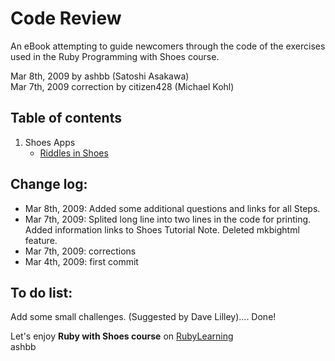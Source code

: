 Code Review
===========
An eBook attempting to guide newcomers through the code of the exercises used in the Ruby Programming with Shoes course.

Mar 8th, 2009 by ashbb (Satoshi Asakawa) <br>
Mar 7th, 2009 correction by citizen428 (Michael Kohl)

Table of contents
-----------------
1. Shoes Apps
	- [Riddles in Shoes](http://github.com/ashbb/code_review/tree/master/md/00101_Riddles_in_Shoes.md)

Change log:
-----------
- Mar 8th, 2009: Added some additional questions and links for all Steps.
- Mar 7th, 2009: Splited long line into two lines in the code for printing. Added information links to Shoes Tutorial Note. Deleted mkbightml feature.
- Mar 7th, 2009: corrections
- Mar 4th, 2009: first commit

To do list:
-----------
Add some small challenges. (Suggested by Dave Lilley).... Done!

Let's enjoy **Ruby with Shoes course** on [RubyLearning](http://www.rubylearning.org/)<br>
ashbb

